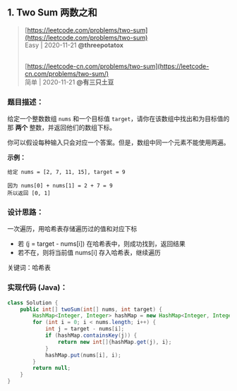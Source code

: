 ## 1. Two Sum 两数之和
> [https://leetcode.com/problems/two-sum](https://leetcode.com/problems/two-sum)<br />Easy | 2020-11-21 **@threepotatox**
> 
> <br />[https://leetcode-cn.com/problems/two-sum](https://leetcode-cn.com/problems/two-sum/)<br />简单 | 2020-11-21 **@有三只土豆**

### 题目描述：

给定一个整数数组 `nums` 和一个目标值 `target`，请你在该数组中找出和为目标值的那 **两个** 整数，并返回他们的数组下标。

你可以假设每种输入只会对应一个答案。但是，数组中同一个元素不能使用两遍。
 
**示例：**
```nohighlight
给定 nums = [2, 7, 11, 15], target = 9

因为 nums[0] + nums[1] = 2 + 7 = 9
所以返回 [0, 1]
```

### 设计思路：
一次遍历，用哈希表存储遍历过的值和对应下标
- 若 (j = target - nums[i]) 在哈希表中，则成功找到，返回结果
- 若不在，则将当前值 nums[i] 存入哈希表，继续遍历

关键词：哈希表
### 实现代码 (Java)：
```java
class Solution {
    public int[] twoSum(int[] nums, int target) {
        HashMap<Integer, Integer> hashMap = new HashMap<Integer, Integer>();
        for (int i = 0; i < nums.length; i++) {
            int j = target - nums[i];
            if (hashMap.containsKey(j)) {
                return new int[]{hashMap.get(j), i};
            }
            hashMap.put(nums[i], i);
        }
        return null;
    }
}
```